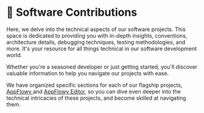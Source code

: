 # 💎 Software Contributions

Here, we delve into the technical aspects of our software projects. This space is dedicated to providing you with in-depth insights, conventions, architecture details, debugging techniques, testing methodologies, and more. It's your resource for all things technical in our software development world.

Whether you're a seasoned developer or just getting started, you'll discover valuable information to help you navigate our projects with ease.

We have organized specific sections for each of our flagship projects, [AppFlowy ](../appflowy/)and [AppFlowy Editor](../appflowy-editor/), so you can dive even deeper into the technical intricacies of these projects, and become skilled at navigating them.
